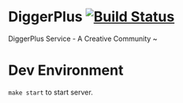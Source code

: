 # DiggerPlus [![Build Status](https://travis-ci.org/DiggerPlus/DiggerPlus.svg?branch=master)](https://travis-ci.org/DiggerPlus/DiggerPlus)
DiggerPlus Service - A Creative Community ~


# Dev Environment

`make start` to start server.
